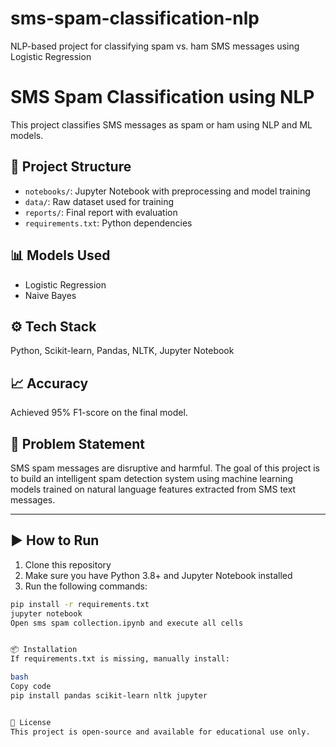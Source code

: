 # sms-spam-classification-nlp
NLP-based project for classifying spam vs. ham SMS messages using Logistic Regression

# SMS Spam Classification using NLP

This project classifies SMS messages as spam or ham using NLP and ML models.

## 📂 Project Structure
- `notebooks/`: Jupyter Notebook with preprocessing and model training
- `data/`: Raw dataset used for training
- `reports/`: Final report with evaluation
- `requirements.txt`: Python dependencies

## 📊 Models Used
- Logistic Regression
- Naive Bayes

## ⚙️ Tech Stack
Python, Scikit-learn, Pandas, NLTK, Jupyter Notebook

## 📈 Accuracy
Achieved 95% F1-score on the final model.

## 📌 Problem Statement

SMS spam messages are disruptive and harmful. The goal of this project is to build an intelligent spam detection system using machine learning models trained on natural language features extracted from SMS text messages.

---

## ▶️ How to Run

1. Clone this repository
2. Make sure you have Python 3.8+ and Jupyter Notebook installed
3. Run the following commands:

```bash
pip install -r requirements.txt
jupyter notebook
Open sms spam collection.ipynb and execute all cells


📦 Installation
If requirements.txt is missing, manually install:

bash
Copy code
pip install pandas scikit-learn nltk jupyter


📜 License
This project is open-source and available for educational use only.
